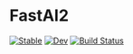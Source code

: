 # FastAI2

[![Stable](https://img.shields.io/badge/docs-stable-blue.svg)](https://opus111.github.io/FastAI.jl/stable)
[![Dev](https://img.shields.io/badge/docs-dev-blue.svg)](https://opus111.github.io/FastAI.jl/dev)
[![Build Status](https://travis-ci.com/opus111/FastAI.jl.svg?branch=master)](https://travis-ci.com/opus111/FastAI.jl)
